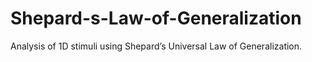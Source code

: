 # Shepard-s-Law-of-Generalization
Analysis of 1D stimuli using Shepard’s Universal Law of Generalization.

